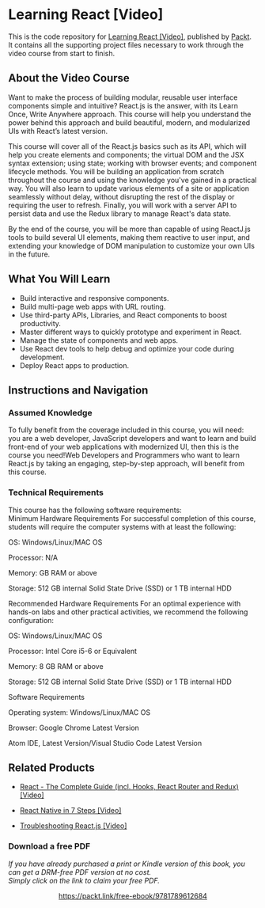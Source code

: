 # Learning React [Video]
This is the code repository for [Learning React [Video]](https://www.packtpub.com/web-development/learning-react-video?utm_source=github&utm_medium=repository&utm_campaign=9781789612684), published by [Packt](https://www.packtpub.com/?utm_source=github). It contains all the supporting project files necessary to work through the video course from start to finish.
## About the Video Course
Want to make the process of building modular, reusable user interface components simple and intuitive? React.js is the answer, with its Learn Once, Write Anywhere approach. This course will help you understand the power behind this approach and build beautiful, modern, and modularized UIs with React’s latest version.

This course will cover all of the React.js basics such as its API, which will help you create elements and components; the virtual DOM and the JSX syntax extension; using state; working with browser events; and component lifecycle methods. You will be building an application from scratch throughout the course and using the knowledge you've gained in a practical way. You will also learn to update various elements of a site or application seamlessly without delay, without disrupting the rest of the display or requiring the user to refresh. Finally, you will work with a server API to persist data and use the Redux library to manage React's data state.

By the end of the course, you will be more than capable of using ReactJ.js tools to build several UI elements, making them reactive to user input, and extending your knowledge of DOM manipulation to customize your own UIs in the future.



<H2>What You Will Learn</H2>
<DIV class=book-info-will-learn-text>
<UL>
<LI>Build interactive and responsive components. 
<LI>Build multi-page web apps with URL routing. 
<LI>Use third-party APIs, Libraries, and React components to boost productivity. 
<LI>Master different ways to quickly prototype and experiment in React. 
<LI>Manage the state of components and web apps. 
<LI>Use React dev tools to help debug and optimize your code during development. 
<LI>Deploy React apps to production. </LI></UL></DIV>

## Instructions and Navigation
### Assumed Knowledge
To fully benefit from the coverage included in this course, you will need:<br/>
 you are a web developer, JavaScript developers and want to learn and build front-end of your web applications with modernized UI, then this is the course you need!Web Developers and Programmers who want to learn React.js by taking an engaging, step-by-step approach, will benefit from this course.
### Technical Requirements
This course has the following software requirements:<br/>
Minimum Hardware Requirements
For successful completion of this course, students will require the computer systems with at least the following:


OS: Windows/Linux/MAC OS



Processor: N/A



Memory:  GB RAM or above



Storage: 512 GB internal Solid State Drive (SSD) or 1 TB internal HDD


Recommended Hardware Requirements
For an optimal experience with hands-on labs and other practical activities, we recommend the following configuration:


OS: Windows/Linux/MAC OS



Processor: Intel Core i5-6 or Equivalent



Memory: 8 GB RAM or above



Storage: 512 GB internal Solid State Drive (SSD) or 1 TB internal HDD


Software Requirements

Operating system: Windows/Linux/MAC OS



Browser: Google Chrome Latest Version



Atom IDE, Latest Version/Visual Studio Code Latest Version




## Related Products
* [React - The Complete Guide (incl. Hooks, React Router and Redux) [Video]](https://www.packtpub.com/application-development/react-complete-guide-incl-hooks-react-router-and-redux-video?utm_source=github&utm_medium=repository&utm_campaign=9781789132229)

* [React Native in 7 Steps [Video]](https://www.packtpub.com/application-development/react-native-7-steps-video?utm_source=github&utm_medium=repository&utm_campaign=9781789139075)

* [Troubleshooting React.js [Video]](https://www.packtpub.com/application-development/troubleshooting-reactjs-video?utm_source=github&utm_medium=repository&utm_campaign=9781788996754)

### Download a free PDF

 <i>If you have already purchased a print or Kindle version of this book, you can get a DRM-free PDF version at no cost.<br>Simply click on the link to claim your free PDF.</i>
<p align="center"> <a href="https://packt.link/free-ebook/9781789612684">https://packt.link/free-ebook/9781789612684 </a> </p>